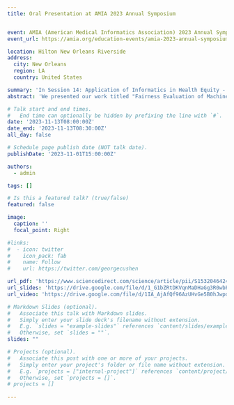 ```yaml
---
title: Oral Presentation at AMIA 2023 Annual Symposium


event: AMIA (American Medical Informatics Association) 2023 Annual Symposium.
event_url: https://amia.org/education-events/amia-2023-annual-symposium

location: Hilton New Orleans Riverside
address:
  city: New Orleans
  region: LA
  country: United States

summary: 'In Session 14: Application of Informatics in Health Equity - "All the Things You Are" at AMIA.'
abstract: 'We presented our work titled "Fairness Evaluation of Machine Learning Models Using Propensity Score Matching: Assessing Racial Bias in Mortality Prediction for Chronic Diseases." I’d like to thank my co-authors for their contributions, with special appreciation to Dr. Li Zhou and Dr. Liqin Wang for their mentorship and valuable insights. This was a 15-minute symposium talk, and the full paper is published in JBI.'

# Talk start and end times.
#   End time can optionally be hidden by prefixing the line with `#`.
date: '2023-11-13T08:00:00Z'
date_end: '2023-11-13T08:30:00Z'
all_day: false

# Schedule page publish date (NOT talk date).
publishDate: '2023-11-01T15:00:00Z'

authors:
  - admin

tags: []

# Is this a featured talk? (true/false)
featured: false

image:
  caption: ''
  focal_point: Right

#links:
#  - icon: twitter
#    icon_pack: fab
#    name: Follow
#    url: https://twitter.com/georgecushen

url_pdf: 'https://www.sciencedirect.com/science/article/pii/S1532046424000959'
url_slides: 'https://drive.google.com/file/d/1_G1bZRtDKVqnMaDHaGg3R0wbPgrXT-QB/view?usp=sharing'
url_video: 'https://drive.google.com/file/d/1IA_AjAfQf96AzUHvGe5B0hJwpdkV6FTO/view?usp=sharing'

# Markdown Slides (optional).
#   Associate this talk with Markdown slides.
#   Simply enter your slide deck's filename without extension.
#   E.g. `slides = "example-slides"` references `content/slides/example-slides.md`.
#   Otherwise, set `slides = ""`.
slides: ""

# Projects (optional).
#   Associate this post with one or more of your projects.
#   Simply enter your project's folder or file name without extension.
#   E.g. `projects = ["internal-project"]` references `content/project/deep-learning/index.md`.
#   Otherwise, set `projects = []`.
# projects = []
  
---
```


<!-- {{% callout note %}}
Click on the **Slides** button above to view the built-in slides feature.
{{% /callout %}}

Slides can be added in a few ways:

- **Create** slides using Hugo Blox Builder's [_Slides_](https://docs.hugoblox.com/reference/content-types/) feature and link using `slides` parameter in the front matter of the talk file
- **Upload** an existing slide deck to `static/` and link using `url_slides` parameter in the front matter of the talk file
- **Embed** your slides (e.g. Google Slides) or presentation video on this page using [shortcodes](https://docs.hugoblox.com/reference/markdown/). -->

<!-- Further event details, including [page elements](https://docs.hugoblox.com/reference/markdown/) such as image galleries, can be added to the body of this page. -->

